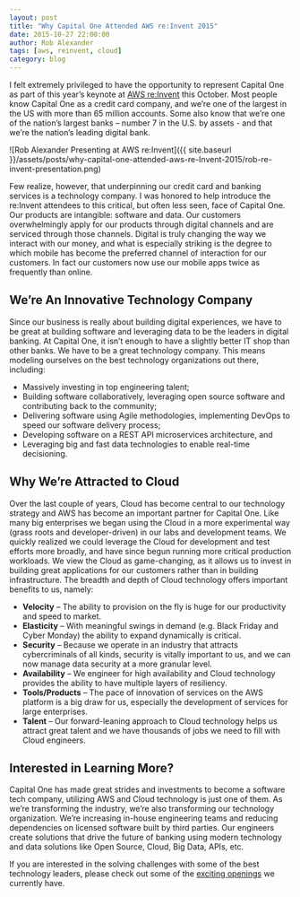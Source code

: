 ```yaml
---
layout: post
title: "Why Capital One Attended AWS re:Invent 2015"
date: 2015-10-27 22:00:00
author: Rob Alexander
tags: [aws, reinvent, cloud]
category: blog
---
```

I felt extremely privileged to have the opportunity to represent Capital One as part of this year’s keynote at [AWS re:Invent](https://reinvent.awsevents.com/) this October. Most people know Capital One as a credit card company, and we’re one of the largest in the US with more than 65 million accounts. Some also know that we’re one of the nation’s largest banks – number 7 in the U.S. by assets - and that we’re the nation’s leading digital bank.

![Rob Alexander Presenting at AWS re:Invent]({{ site.baseurl }}/assets/posts/why-capital-one-attended-aws-re-Invent-2015/rob-re-invent-presentation.png)

Few realize, however, that underpinning our credit card and banking services is a technology company. I was honored to help introduce the re:Invent attendees to this critical, but often less seen, face of Capital One. Our products are intangible: software and data. Our customers overwhelmingly apply for our products through digital channels and are serviced through those channels. Digital is truly changing the way we interact with our money, and what is especially striking is the degree to which mobile has become the preferred channel of interaction for our customers. In fact our customers now use our mobile apps twice as frequently than online.


## We’re An Innovative Technology Company
Since our business is really about building digital experiences, we have to be great at building software and leveraging data to be the leaders in digital banking. At Capital One, it isn’t enough to have a slightly better IT shop than other banks. We have to be a great technology company. This means modeling ourselves on the best technology organizations out there, including:

* Massively investing in top engineering talent;
* Building software collaboratively, leveraging open source software and contributing back to the community;
* Delivering software using Agile methodologies, implementing DevOps to speed our software delivery process;
* Developing software on a REST API microservices architecture, and 
* Leveraging big and fast data technologies to enable real-time decisioning.

## Why We’re Attracted to Cloud
Over the last couple of years, Cloud has become central to our technology strategy and AWS has become an important partner for Capital One. Like many big enterprises we began using the Cloud in a more experimental way (grass roots and developer-driven) in our labs and development teams. We quickly realized we could leverage the Cloud for development and test efforts more broadly, and have since begun running more critical production workloads. We view the Cloud as game-changing, as it allows us to invest in building great applications for our customers rather than in building infrastructure. The breadth and depth of Cloud technology offers important benefits to us, namely:

* **Velocity** – The ability to provision on the fly is huge for our productivity and speed to market. 
* **Elasticity** – With meaningful swings in demand (e.g. Black Friday and Cyber Monday) the ability to expand dynamically is critical. 
* **Security** – Because we operate in an industry that attracts cybercriminals of all kinds, security is vitally important to us, and we can now manage data security at a more granular level.
* **Availability** – We engineer for high availability and Cloud technology provides the ability to have multiple layers of resiliency.
* **Tools/Products** – The pace of innovation of services on the AWS platform is a big draw for us, especially the development of services for large enterprises.
* **Talent** – Our forward-leaning approach to Cloud technology helps us attract great talent and we have thousands of jobs we need to fill with Cloud engineers.

## Interested in Learning More?
Capital One has made great strides and investments to become a software tech company, utilizing AWS and Cloud technology is just one of them.  As we’re transforming the industry, we’re also transforming our technology organization. We’re increasing in-house engineering teams and reducing dependencies on licensed software built by third parties. Our engineers create solutions that drive the future of banking using modern technology and data solutions like Open Source, Cloud, Big Data, APIs, etc.

If you are interested in the solving challenges with some of the best technology leaders, please check out some of the [exciting openings]( https://www.linkedin.com/company/capital-one/careers) we currently have.

